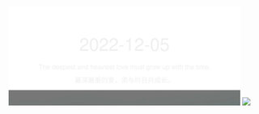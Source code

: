<!-- [START DAILY SAYING] -->
<!-- Please keep comment here to allow auto-update -->
<p align="center">
  <img src="assets/daily-saying/2022-12-05.svg" height="196"/>
  <img src="https://dots365.onrender.com?d=2022-12-05" height="196"/>
</p>
<!-- [END DAILY SAYING] -->

<!-- <p align="center">
<img alt="profile views" src="https://komarev.com/ghpvc/?username=bubkoo&color=brightgreen&style=flat-square&label=PROFILE+VIEWS" />
</p> -->
